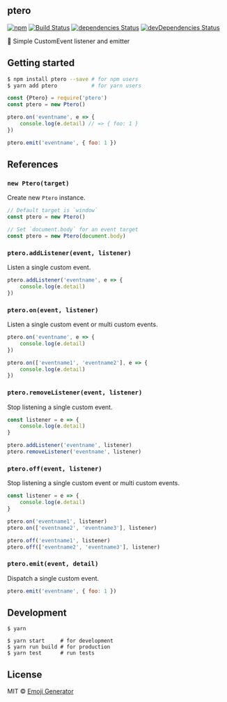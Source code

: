 ## ptero
[![npm](https://img.shields.io/npm/v/ptero.svg?maxAge=2592000&style=shield)](https://www.npmjs.org/package/ptero)
[![Build Status](https://travis-ci.org/emoji-gen/ptero.svg?branch=master)](https://travis-ci.org/emoji-gen/ptero)
[![dependencies Status](https://david-dm.org/emoji-gen/ptero/status.svg)](https://david-dm.org/emoji-gen/ptero)
[![devDependencies Status](https://david-dm.org/emoji-gen/ptero/dev-status.svg)](https://david-dm.org/emoji-gen/ptero?type=dev)

:deciduous_tree: Simple CustomEvent listener and emitter

## Getting started

```bash
$ npm install ptero --save # for npm users
$ yarn add ptero           # for yarn users
```

```js
const {Ptero} = require('ptero')
const ptero = new Ptero()

ptero.on('eventname', e => {
    console.log(e.detail) // => { foo: 1 }
})

ptero.emit('eventname', { foo: 1 })
```

## References
### `new Ptero(target)`
Create new `Ptero` instance.

```js
// Default target is `window`
const ptero = new Ptero()
```

```js
// Set `document.body` for an event target
const ptero = new Ptero(document.body)
```

### `ptero.addListener(event, listener)`
Listen a single custom event.

```js
ptero.addListener('eventname', e => {
    console.log(e.detail)
})
```

### `ptero.on(event, listener)`
Listen a single custom event or multi custom events.

```js
ptero.on('eventname', e => {
    console.log(e.detail)
})

ptero.on(['eventname1', 'eventname2'], e => {
    console.log(e.detail)
})
```

### `ptero.removeListener(event, listener)`
Stop listening a single custom event.

```js
const listener = e => {
    console.log(e.detail)
}

ptero.addListener('eventname', listener)
ptero.removeListener('eventname', listener)
```

### `ptero.off(event, listener)`
Stop listening a single custom event or multi custom events.

```js
const listener = e => {
    console.log(e.detail)
}

ptero.on('eventname1', listener)
ptero.on(['eventname2', 'eventname3'], listener)

ptero.off('eventname1', listener)
ptero.off(['eventname2', 'eventname3'], listener)
```

### `ptero.emit(event, detail)`
Dispatch a single custom event.

```js
ptero.emit('eventname', { foo: 1 })
```

## Development

```
$ yarn

$ yarn start     # for development
$ yarn run build # for production
$ yarn test      # run tests
```

## License
MIT &copy; [Emoji Generator](https://emoji-gen.ninja/)
